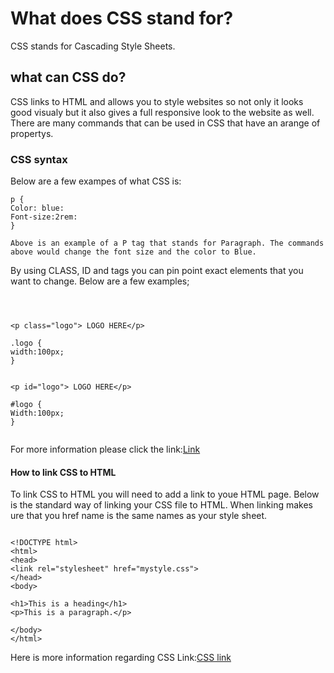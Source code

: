 # What does CSS stand for? 

CSS stands for Cascading Style Sheets. 

## what can CSS do? 

CSS links to HTML and allows you to style websites so not only it looks good visualy but it also gives a full responsive look to the website as well. There are many commands that can be used in CSS that have an arange of propertys.


### CSS syntax

Below are a few exampes of what CSS is: 

```
p { 
Color: blue: 
Font-size:2rem: 
} 

Above is an example of a P tag that stands for Paragraph. The commands above would change the font size and the color to Blue.
```

By using CLASS, ID and tags you can pin point exact elements that you want to change. Below are a few examples;

```



<p class="logo"> LOGO HERE</p>

.logo {
width:100px;
}


<p id="logo"> LOGO HERE</p>

#logo { 
Width:100px;
}


```
For more information please click the link:[Link](https://developer.mozilla.org/en-US/docs/Learn/CSS/First_steps/What_is_CSS)



#### How to link CSS to HTML

To link CSS to HTML you will need to add a link to youe HTML page. Below is the standard way of linking your CSS file to HTML. When linking makes ure that you href name is the same names as your style sheet.

```

<!DOCTYPE html>
<html>
<head>
<link rel="stylesheet" href="mystyle.css">
</head>
<body>

<h1>This is a heading</h1>
<p>This is a paragraph.</p>

</body>
</html>

```

Here is more information regarding CSS Link:[CSS link](https://www.w3schools.com/css/css_howto.asp)
